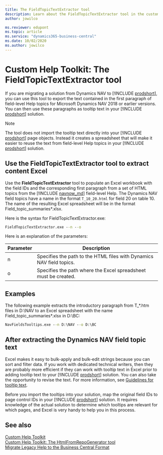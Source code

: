 ```yaml
---
title: The FieldTopicTextExtractor tool 
description: Learn about the FieldTopicTextExtractor tool in the custom Help toolkit for Business Central and how it can help you convert field-level Help from Dynamics NAV to the Business Central format. 
author: jowilco

ms.reviewer: edupont
ms.topic: article
ms.service: "dynamics365-business-central"
ms.date: 10/02/2020
ms.author: jowilco
---
```


# Custom Help Toolkit: The FieldTopicTextExtractor tool

If you are migrating a solution from Dynamics NAV to [!INCLUDE [prodshort](../developer/includes/prodshort.md)], you can use this tool to export the text contained in the first paragraph of field-level Help topics for Microsoft Dynamics NAV 2018 or earlier versions. You can then use these paragraphs as tooltip text in your [!INCLUDE [prodshort](../developer/includes/prodshort.md)] solution.  

> [!NOTE]
> The tool does not import the tooltip text directly into your [!INCLUDE [prodshort](../developer/includes/prodshort.md)] page objects. Instead it creates a spreadsheet that will make it easier to reuse the text from field-level Help topics in your [!INCLUDE [prodshort](../developer/includes/prodshort.md)] solution.

## Use the FieldTopicTextExtractor tool to extract content Excel

Use the **FieldTopicTextExtractor** tool to populate an Excel workbook with the field IDs and the corresponding first paragraph from a set of HTML topics from the [!INCLUDE [navnow_md](../developer/includes/navnow_md.md)] field-level Help. The Dynamics NAV field topics have a name in the format `T_10_20.html` for field 20 on table 10. The name of the resulting Excel spreadsheet will be in the format Field_topic_summaries\*.xlsx.

Here is the syntax for FieldTopicTextExtractor.exe:  

```cmd
FieldTopicTextExtractor.exe --n --o
```

Here is an explanation of the parameters:

|Parameter   |Description  |
|------------|-------------|
|n|Specifies the path to the HTML files with Dynamics NAV field topics. |
|o|Specifies the path where the Excel spreadsheet must be created.|

## Examples

The following example extracts the introductory paragraph from T_\*.htm files in D:\NAV to an Excel spreadsheet with the name Field_topic_summaries\*.xlsx in D:\BC:

```cmd
NavFieldsTooltips.exe --n D:\NAV --o D:\BC
```

## After extracting the Dynamics NAV field topic text

Excel makes it easy to bulk-apply and bulk-edit strings because you can sort and filter data. If you work with dedicated technical writers, then they are probably more efficient if they can work with tooltip text in Excel prior to adding tooltip text to your [!INCLUDE [prodshort](../developer/includes/prodshort.md)] solution. You can also take the opportunity to revise the text. For more information, see [Guidelines for tooltip text](../user-assistance.md#guidelines-for-tooltip-text).  

Before you import the tooltips into your solution, map the original field IDs to page control IDs in your [!INCLUDE [prodshort](../developer/includes/prodshort.md)] solution. It requires knowledge of the actual solution to determine which tooltips are relevant for which pages, and Excel is very handy to help you in this process.  

## See also

[Custom Help Toolkit](custom-help-toolkit.md)  
[Custom Help Toolkit: The HtmlFromRepoGenerator tool](custom-help-toolkit-HtmlFromRepoGenerator.md)  
[Migrate Legacy Help to the Business Central Format](../upgrade/migrate-help.md)  
